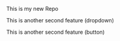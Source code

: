 
<p> This is my new  Repo </p>

<p> This is another second feature (dropdown) </p>

<p> This is another second feature (button) </p>

